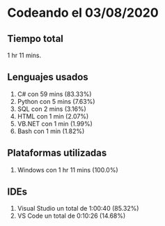 # Codeando el 03/08/2020

## Tiempo total
1 hr 11 mins.

## Lenguajes usados
1. C# con 59 mins (83.33%)
1. Python con 5 mins (7.63%)
1. SQL con 2 mins (3.16%)
1. HTML con 1 min (2.07%)
1. VB.NET con 1 min (1.99%)
1. Bash con 1 min (1.82%)

## Plataformas utilizadas
1. Windows con 1 hr 11 mins (100.0%)

## IDEs
1. Visual Studio un total de 1:00:40 (85.32%)
1. VS Code un total de 0:10:26 (14.68%)
